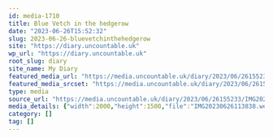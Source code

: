 ```yaml
---
id: media-1710
title: Blue Vetch in the hedgerow
date: "2023-06-26T15:52:32"
slug: 2023-06-26-bluevetchinthehedgerow
site: "https://diary.uncountable.uk"
wp_url: "https://diary.uncountable.uk"
root_slug: diary
site_name: My Diary
featured_media_url: "https://media.uncountable.uk/diary/2023/06/26155233/IMG20230626113838.webp"
featured_media_srcset: "https://media.uncountable.uk/diary/2023/06/26155233/IMG20230626113838-300x225.webp 300w, https://media.uncountable.uk/diary/2023/06/26155233/IMG20230626113838-1024x768.webp 1024w, https://media.uncountable.uk/diary/2023/06/26155233/IMG20230626113838-150x150.webp 150w, https://media.uncountable.uk/diary/2023/06/26155233/IMG20230626113838-640x480.webp 640w, https://media.uncountable.uk/diary/2023/06/26155233/IMG20230626113838.webp 2000w"
type: media
source_url: "https://media.uncountable.uk/diary/2023/06/26155233/IMG20230626113838.webp"
media_details: {"width":2000,"height":1500,"file":"IMG20230626113838.webp","filesize":196152,"sizes":{"medium":{"file":"IMG20230626113838-300x225.webp","width":300,"height":225,"filesize":32186,"mime_type":"image/webp","source_url":"https://media.uncountable.uk/diary/2023/06/26155233/IMG20230626113838-300x225.webp"},"large":{"file":"IMG20230626113838-1024x768.webp","width":1024,"height":768,"filesize":202878,"mime_type":"image/webp","source_url":"https://media.uncountable.uk/diary/2023/06/26155233/IMG20230626113838-1024x768.webp"},"thumbnail":{"file":"IMG20230626113838-150x150.webp","width":150,"height":150,"filesize":11962,"mime_type":"image/webp","source_url":"https://media.uncountable.uk/diary/2023/06/26155233/IMG20230626113838-150x150.webp"},"mobwidth":{"file":"IMG20230626113838-640x480.webp","width":640,"height":480,"filesize":105632,"mime_type":"image/webp","source_url":"https://media.uncountable.uk/diary/2023/06/26155233/IMG20230626113838-640x480.webp"},"full":{"file":"IMG20230626113838.webp","width":2000,"height":1500,"mime_type":"image/webp","source_url":"https://media.uncountable.uk/diary/2023/06/26155233/IMG20230626113838.webp"}},"image_meta":{"aperture":"0","credit":"","camera":"","caption":"","created_timestamp":"0","copyright":"","focal_length":"0","iso":"0","shutter_speed":"0","title":"","orientation":"0","keywords":[]}}
category: []
tag: []
---
```


